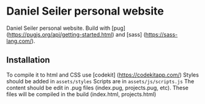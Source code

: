 # Daniel Seiler personal website

Daniel Seiler personal website. Build with [pug] (https://pugjs.org/api/getting-started.html) and [sass] (https://sass-lang.com/).

## Installation

To compile it to html and CSS use [codekit] (https://codekitapp.com/)
Styles should be added in `assets/styles`
Scripts are in `assets/js/scripts.js`
The content should be edit in .pug files (index.pug, projects.pug, etc). These files will be compiled in the build (index.html, projects.html)
